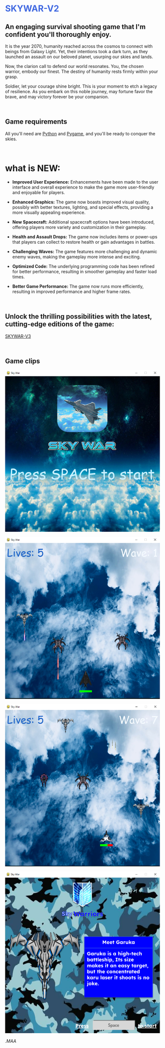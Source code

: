 <h1 style="color:Royalblue"> SKYWAR-V2 </h1>

## An engaging survival shooting game that I'm confident you'll thoroughly enjoy.

It is the year 2070, humanity reached across the cosmos to connect with beings from Galaxy Light. Yet, their intentions took a dark turn, as they launched an assault on our beloved planet, usurping our skies and lands.

Now, the clarion call to defend our world resonates. You, the chosen warrior, embody our finest. The destiny of humanity rests firmly within your grasp.

Soldier, let your courage shine bright. This is your moment to etch a legacy of resilience. As you embark on this noble journey, may fortune favor the brave, and may victory forever be your companion.

<br/>

**Game requirements**
---
All you'll need are [Python](https://www.python.org/downloads/) and [Pygame](https://pypi.org/project/pygame/), and you'll be ready to conquer the skies.

<br/>

# what is NEW:
- **Improved User Experience:** Enhancements have been made to the user interface and overall experience to make the game more user-friendly and enjoyable for players.

- **Enhanced Graphics:** The game now boasts improved visual quality, possibly with better textures, lighting, and special effects, providing a more visually appealing experience.

- **New Spacecraft:** Additional spacecraft options have been introduced, offering players more variety and customization in their gameplay.

- **Health and Assault Drops:** The game now includes items or power-ups that players can collect to restore health or gain advantages in battles.

- **Challenging Waves:** The game features more challenging and dynamic enemy waves, making the gameplay more intense and exciting.

- **Optimized Code:** The underlying programming code has been refined for better performance, resulting in smoother gameplay and faster load times.

- **Better Game Performance:** The game now runs more efficiently, resulting in improved performance and higher frame rates.

<br/>

**Unlock the thrilling possibilities with the latest, cutting-edge editions of the game:**
---
[SKYWAR-V3](https://github.com/MA-Abahmane/SKYWAR/tree/SKYWAR-V3)

<br/>

Game clips
---

![img](https://github.com/MA-Abahmane/SKYWAR/blob/SKYWAR-V2/images/main-V2.png)

![img](https://github.com/MA-Abahmane/SKYWAR/blob/SKYWAR-V2/images/inGameI-V2.png)

![img](https://github.com/MA-Abahmane/SKYWAR/blob/SKYWAR-V2/images/inGameII-V2.png)

![img](https://github.com/MA-Abahmane/SKYWAR/blob/SKYWAR-V2/images/slides-V2.png)

_*.MAA*_

